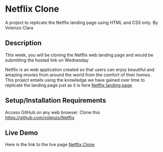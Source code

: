 # Netflix Clone
A project to replicate the Netflix landing page using HTML and CSS only.
By Volenzo Clara
## Description
This week, you will be cloning the Netflix web landing page and would be submitting the hosted link on Wednesday

Netflix is an web application created so that users can enjoy beautiful and amazing movies from around the world from the comfort of their homes. This project entails using the knowledge we have gained over time to replicate the landing page just as it is here [Netflix landing page](https://www.netflix.com/ke/)

## Setup/Installation Requirements
Access GitHub on any web browser.
Clone this
https://github.com/volenzo/Netflix

## Live Demo
Here is the link to the live page [Netflix Clone](https://mellow-starburst-91d612.netlify.app/)
